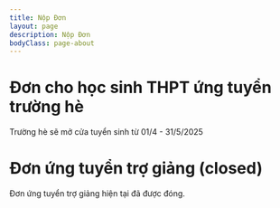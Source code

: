```yaml
---
title: Nộp Đơn
layout: page
description: Nộp Đơn
bodyClass: page-about
---
```


# Đơn cho học sinh THPT ứng tuyển trường hè
Trường hè sẽ mở cửa tuyển sinh từ 01/4 - 31/5/2025

# Đơn ứng tuyển trợ giảng (closed)

Đơn ứng tuyển trợ giảng hiện tại đã được đóng.
